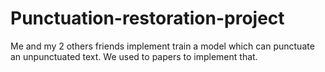 # Punctuation-restoration-project
Me and my 2 others friends implement train a model which can punctuate an unpunctuated text. We used to papers to implement that.

